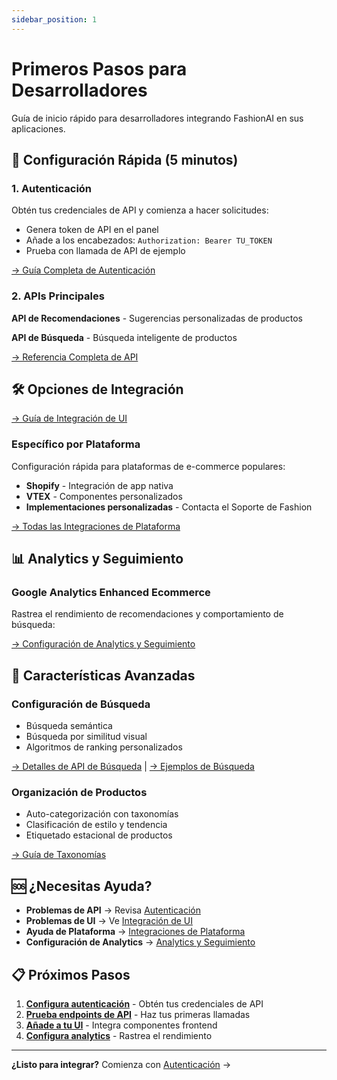```yaml
---
sidebar_position: 1
---
```


# Primeros Pasos para Desarrolladores

Guía de inicio rápido para desarrolladores integrando FashionAI en sus aplicaciones.

## 🚀 Configuración Rápida (5 minutos)

### 1. Autenticación
Obtén tus credenciales de API y comienza a hacer solicitudes:
- Genera token de API en el panel
- Añade a los encabezados: `Authorization: Bearer TU_TOKEN`
- Prueba con llamada de API de ejemplo

[→ Guía Completa de Autenticación](./authentication)

### 2. APIs Principales
**API de Recomendaciones** - Sugerencias personalizadas de productos

**API de Búsqueda** - Búsqueda inteligente de productos

[→ Referencia Completa de API](./api-endpoints)

## 🛠️ Opciones de Integración

[→ Guía de Integración de UI](./ui-integration)

### Específico por Plataforma
Configuración rápida para plataformas de e-commerce populares:
- **Shopify** - Integración de app nativa
- **VTEX** - Componentes personalizados
- **Implementaciones personalizadas** - Contacta el Soporte de Fashion

[→ Todas las Integraciones de Plataforma](./Integrations/)

## 📊 Analytics y Seguimiento

### Google Analytics Enhanced Ecommerce
Rastrea el rendimiento de recomendaciones y comportamiento de búsqueda:

[→ Configuración de Analytics y Seguimiento](./Analytics/)

## 🎯 Características Avanzadas

### Configuración de Búsqueda
- Búsqueda semántica
- Búsqueda por similitud visual
- Algoritmos de ranking personalizados

[→ Detalles de API de Búsqueda](./Search/overview) | [→ Ejemplos de Búsqueda](./Search/examples)

### Organización de Productos
- Auto-categorización con taxonomías
- Clasificación de estilo y tendencia
- Etiquetado estacional de productos

[→ Guía de Taxonomías](../user-guide/taxonomies)


## 🆘 ¿Necesitas Ayuda?

- **Problemas de API** → Revisa [Autenticación](./authentication)
- **Problemas de UI** → Ve [Integración de UI](./ui-integration)
- **Ayuda de Plataforma** → [Integraciones de Plataforma](./Integrations/)
- **Configuración de Analytics** → [Analytics y Seguimiento](./Analytics/)

## 📋 Próximos Pasos

1. **[Configura autenticación](./authentication)** - Obtén tus credenciales de API
2. **[Prueba endpoints de API](./api-endpoints)** - Haz tus primeras llamadas
3. **[Añade a tu UI](./ui-integration)** - Integra componentes frontend
4. **[Configura analytics](./Analytics/)** - Rastrea el rendimiento

---

**¿Listo para integrar?** Comienza con [Autenticación](./authentication) →